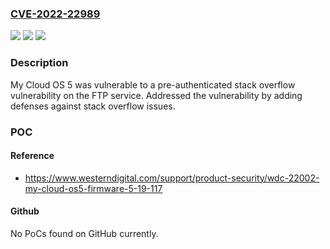 ### [CVE-2022-22989](https://cve.mitre.org/cgi-bin/cvename.cgi?name=CVE-2022-22989)
![](https://img.shields.io/static/v1?label=Product&message=My%20Cloud&color=blue)
![](https://img.shields.io/static/v1?label=Version&message=My%20Cloud%20OS%205%3C%205.19.117%20&color=brighgreen)
![](https://img.shields.io/static/v1?label=Vulnerability&message=CWE-121%20Stack-based%20Buffer%20Overflow&color=brighgreen)

### Description

My Cloud OS 5 was vulnerable to a pre-authenticated stack overflow vulnerability on the FTP service. Addressed the vulnerability by adding defenses against stack overflow issues.

### POC

#### Reference
- https://www.westerndigital.com/support/product-security/wdc-22002-my-cloud-os5-firmware-5-19-117

#### Github
No PoCs found on GitHub currently.

